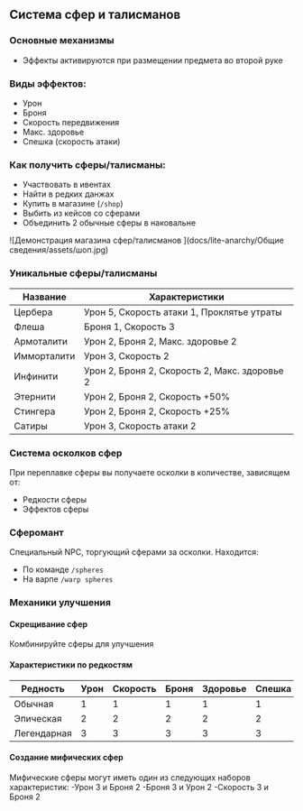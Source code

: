 ## Система сфер и талисманов

### Основные механизмы
- Эффекты активируются при размещении предмета во второй руке
### Виды эффектов:
- Урон
- Броня
- Скорость передвижения
- Макс. здоровье
- Спешка (скорость атаки)

### Как получить сферы/талисманы:
- Участвовать в ивентах
- Найти в редких данжах
- Купить в магазине (`/shop`)
- Выбить из кейсов со сферами
- Объединить 2 обычные сферы в наковальне

![Демонстрация магазина сфер/талисманов ](docs/lite-anarchy/Общие сведения/assets/шоп.jpg)

### Уникальные сферы/талисманы
| Название       | Характеристики                          |
|----------------|----------------------------------------|
| Цербера        | Урон 5, Скорость атаки 1, Проклятье утраты |
| Флеша          | Броня 1, Скорость 3                   |
| Армоталити     | Урон 2, Броня 2, Макс. здоровье 2     |
| Имморталити    | Урон 3, Скорость 2                     |
| Инфинити       | Урон 2, Броня 2, Скорость 2, Макс. здоровье 2 |
| Этернити       | Урон 2, Броня 2, Скорость +50%         |
| Стингера       | Урон 2, Броня 2, Скорость +25%         |
| Сатиры         | Урон 3, Скорость атаки 2               |

### Система осколков сфер
При переплавке сферы вы получаете осколки в количестве, зависящем от:
- Редкости сферы
- Эффектов сферы

### Сферомант
Специальный NPC, торгующий сферами за осколки. Находится:
- По команде `/spheres`
- На варпе `/warp spheres`

### Механики улучшения
#### Скрещивание сфер
Комбинируйте сферы для улучшения

#### Характеристики по редкостям
| Редность      | Урон | Скорость | Броня | Здоровье | Спешка |
|--------------|------|----------|-------|----------|--------|
| Обычная      | 1    | 1        | 1     | 1        | 1      |
| Эпическая    | 2    | 2        | 2     | 2        | 2      |
| Легендарная  | 3    | 3        | 3     | 3        | 3      |

#### Создание мифических сфер
Мифические сферы могут иметь один из следующих наборов характеристик:
-Урон 3 и Броня 2
-Броня 3 и Урон 2
-Скорость 3 и Броня 2
